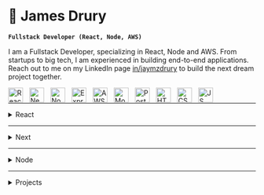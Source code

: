 # 🧢 James Drury

**`Fullstack Developer (React, Node, AWS)`**

I am a Fullstack Developer, specializing in React, Node and AWS. From startups to big tech, I am experienced in building end-to-end applications. Reach out to me on my LinkedIn page [in/jaymzdrury](https://www.linkedin.com/in/jaymzdrury/) to build the next dream project together.

<img align="left" alt="React" width="30px" style="padding-right:10px;" src="https://cdn.jsdelivr.net/gh/devicons/devicon@latest/icons/react/react-original.svg" />
<img align="left" alt="Next" width="30px" style="padding-right:10px;" src="https://cdn.jsdelivr.net/gh/devicons/devicon@latest/icons/nextjs/nextjs-original.svg" />
<img align="left" alt="Node" width="30px" style="padding-right:10px;" src="https://cdn.jsdelivr.net/gh/devicons/devicon@latest/icons/nodejs/nodejs-plain-wordmark.svg" />
<img align="left" alt="Express" width="30px" style="padding-right:10px;" src="https://cdn.jsdelivr.net/gh/devicons/devicon@latest/icons/express/express-original.svg" />
<img align="left" alt="AWS" width="30px" style="padding-right:10px;" src="https://cdn.jsdelivr.net/gh/devicons/devicon@latest/icons/amazonwebservices/amazonwebservices-original-wordmark.svg" />
<img align="left" alt="Mongo" width="30px" style="padding-right:10px;" src="https://cdn.jsdelivr.net/gh/devicons/devicon@latest/icons/mongodb/mongodb-original.svg" />
<img align="left" alt="Postgres" width="30px" style="padding-right:10px;" src="https://cdn.jsdelivr.net/gh/devicons/devicon@latest/icons/postgresql/postgresql-original.svg" />
<img align="left" alt="HTML" width="30px" style="padding-right:10px;" src="https://cdn.jsdelivr.net/gh/devicons/devicon@latest/icons/html5/html5-original.svg" />
<img align="left" alt="CSS" width="30px" style="padding-right:10px;" src="https://cdn.jsdelivr.net/gh/devicons/devicon@latest/icons/css3/css3-original.svg" />
<img align="left" alt="JS" width="30px" style="padding-right:10px;" src="https://cdn.jsdelivr.net/gh/devicons/devicon@latest/icons/javascript/javascript-original.svg" />

<br>

---

<details>
  <summary>React</summary>
  <br>
  <details>
    <summary>State</summary>
    <br>

  [customHooks](https://github.com/jaymzdrury/react-customHooks)
  <br>
  [react-18-Hooks](https://github.com/jaymzdrury/react-18-hooks)
  <br>
  [useReducer-as-useState](https://github.com/jaymzdrury/react-usereducer-as-usestate)
  <br>
  [context](https://github.com/jaymzdrury/react-context)
  
  </details>
  <details>
    <summary>Techniques</summary>
    <br>

  [dnd](https://github.com/jaymzdrury/react-dnd)
  <br>
  [portals](https://github.com/jaymzdrury/react-portals)
  <br>
  [fetch w/ suspense](https://github.com/jaymzdrury/react-suspense-datafetching)

  
  </details>
  <details>
    <summary>Design Patterns</summary>
    <br>
    
  [hocs](https://github.com/jaymzdrury/react-hocs)
  <br>
  [compounds](https://github.com/jaymzdrury/react-compounds)
  <br>
  [polymorphism](https://github.com/jaymzdrury/react-polymorphic)
  <br>
  [render-props](https://github.com/jaymzdrury/react-renderprops)
  <br>
  [singleton](https://github.com/jaymzdrury/react-singleton)
    
  </details>
  <details>
    <summary>React Libraries</summary>
  <br>
    
  [i18](https://github.com/jaymzdrury/react-i18)
  <br>
  [react-hook-form](https://github.com/jaymzdrury/react-hook-form)
  <br>
  [react-query](https://github.com/jaymzdrury/react-query)
  <br>
  [zustand](https://github.com/jaymzdrury/react-zustand-init)
  <br>
  [redux](https://github.com/jaymzdrury/react-redux-init)
  </details>
  <details>
    <summary>React-Router</summary>
  <br>
    
  [private-routes](https://github.com/jaymzdrury/react-router-dom-privateRoutes)
  <br>
  [useSearchParams-as-useState](https://github.com/jaymzdrury/react-router-dom-useSearchParams-as-useState)
  <br>
  [useOutletContext](https://github.com/jaymzdrury/react-router-dom-useOutletContext)
  </details>
</details>

---

<details>
  <summary>Next</summary>
  <br>
  <details>
    <summary>Methods</summary>
    <br>
    
  [server-actions](https://github.com/jaymzdrury/next-server-actions)
  <br>
  [params-as-useState](https://github.com/jaymzdrury/next-params-as-useState)
  <br>
  [streaming](https://github.com/jaymzdrury/next-streaming)
  <br>
  [promises-as-props](https://github.com/jaymzdrury/next-promises-as-props)
  <br>
  [generateStaticParams](https://github.com/jaymzdrury/next-generateStaticParams)
  <br>
  [apiRoutes](https://github.com/jaymzdrury/next-apiRoutes)
  <br>
  [parallel-routes](https://github.com/jaymzdrury/next-parallel-routes)
  </details>
  <details>
    <summary>Libraries</summary>
    <br>
    
  [resend](https://github.com/jaymzdrury/next-resend.git)
  </details>
  <details>
    <summary>Database</summary>
    <br>
    
  [prisma](https://github.com/jaymzdrury/next-prisma)
  </details>
</details>

---

<details>
  <summary>Node</summary>
  <br>
  
  [MERN init](https://github.com/jaymzdrury/node-mongo-crud-jwt-init)
  <br>
  [MERN graphql](https://github.com/jaymzdrury/node-mongo-graphql-init)
  <br>
  [MERN change-streams](https://github.com/jaymzdrury/node-mongo-streams)
</details>

---

<details>
  <summary>Projects</summary>
  <br>
  
  [Task Manager - Front](https://github.com/jaymzdrury/task-manager-frontend)
  <br>
  [Task Manager - Back](https://github.com/jaymzdrury/task-manager-backend)
</details>

